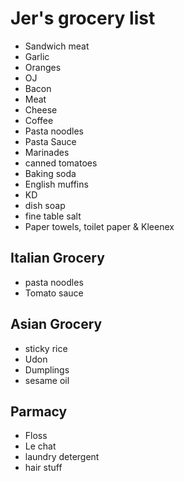 # Jer's grocery list

- Sandwich meat
- Garlic
- Oranges
- OJ
- Bacon
- Meat
- Cheese
- Coffee
- Pasta noodles
- Pasta Sauce
- Marinades
- canned tomatoes
- Baking soda
- English muffins
- KD
- dish soap
- fine table salt
- Paper towels, toilet paper & Kleenex

## Italian Grocery

- pasta noodles
- Tomato sauce

## Asian Grocery

- sticky rice
- Udon
- Dumplings
- sesame oil

## Parmacy

- Floss
- Le chat
- laundry detergent
- hair stuff
